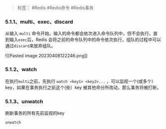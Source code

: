> 标签： #Redis #Redis命令 #Redis事务

### 5.1.1、multi、exec、discard

从输入 `multi` 命令开始，输入的命令都会依次进入命令队列中，但不会执行，直到输入`exec`后，Redis 会将之前的命令队列中的命令依次执行，组队的过程中可以通过`discard`来放弃组队。

![[Pasted image 20230408122246.png]]

### 5.1.2、watch

在执行`multi`之前，先执行 `watch <key1> <key2>...` ，可以监视一个(或多个）key，如果在事务执行之前这个(些）key 被其他命分所改动，那么事务将被打断。

### 5.1.3、unwatch

刷新事务的所有先前监视的key

```Bash
unwatch
```